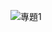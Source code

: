 ![專題1](https://github.com/Teduuu/Food-Serving-Robot/assets/96039811/41df3305-97fc-403c-9893-015af351062d)
